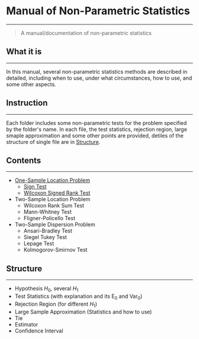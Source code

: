 # Manual of Non-Parametric Statistics
-----
> A manual/documentation of non-parametric statistics

## What it is
-----
In this manual, several non-parametric statistics methods are described in detailed, including when to use, under what circumstances, how to use, and some other aspects.

## Instruction
-----
Each folder includes some non-parametric tests for the problem specified by the folder's name. In each file, the test statistics, rejection region, large smaple approximation and some other points are provided, detiles of the structure of single file are in [Structure](##Structure).

## Contents
-----
- [One-Sample Location Problem][1]
  - [Sign Test][2]
  - [Wilcoxon Signed Rank Test][3]
- Two-Sample Location Problem
  - Wilcoxon Rank Sum Test
  - Mann-Whitney Test
  - Fligner-Policello Test
- Two-Sample Dispersion Problem
  - Ansari-Bradley Test
  - Siegel Tukey Test
  - Lepage Test
  - Kolmogorov-Smirnov Test

## Structure
-----
- Hypothesis $H_0$, several $H_1$
- Test Statistics (with explanation and its $\text{E}_0$ and $\text{Var}_0$)
- Rejection Region (for different $H_1$)
- Large Sample Approximation (Statistics and how to use)
- Tie
- Estimator
- Confidence Interval

[1]: .\OneSampleLocation\Readme.md "One Sample Location Problem"
[2]: .\OneSampleLocation\Sign_Test.md
[3]: .\OneSampleLocation\Wilcoxon_Signed_Rank_Test.md
[^1]: https://en.wikipedia.org/wiki/Nonparametric_statistics "Coppied from Wiki"
